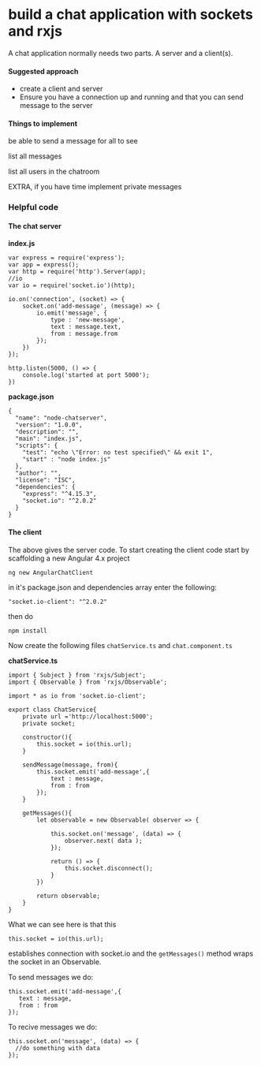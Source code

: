 # build a chat application with sockets and rxjs

A chat application normally needs two parts. A server and a client(s).

#### Suggested approach

- create a client and server
- Ensure you have a connection up and running and that you can send message to the server

#### Things to implement

be able to send a message for all to see

list all messages

list all users in the chatroom

EXTRA, if you have time implement private messages

### Helpful code

#### The chat server

**index.js**

```
var express = require('express');
var app = express();
var http = require('http').Server(app);
//io
var io = require('socket.io')(http);

io.on('connection', (socket) => {
    socket.on('add-message', (message) => {
        io.emit('message', {
            type : 'new-message',
            text : message.text,
            from : message.from
        });
    })
});

http.listen(5000, () => {
    console.log('started at port 5000');
})
```

**package.json**

```
{
  "name": "node-chatserver",
  "version": "1.0.0",
  "description": "",
  "main": "index.js",
  "scripts": {
    "test": "echo \"Error: no test specified\" && exit 1",
    "start" : "node index.js"
  },
  "author": "",
  "license": "ISC",
  "dependencies": {
    "express": "^4.15.3",
    "socket.io": "^2.0.2"
  }
}
```

#### The client

The above gives the server code. To start creating the client code start by scaffolding a new Angular 4.x project

```
ng new AngularChatClient
```

in it's package.json and dependencies array enter the following:

```
"socket.io-client": "^2.0.2"
```

then do

```
npm install
```

Now create the following files `chatService.ts` and `chat.component.ts`

**chatService.ts**

```
import { Subject } from 'rxjs/Subject';
import { Observable } from 'rxjs/Observable';

import * as io from 'socket.io-client';

export class ChatService{
    private url ='http://localhost:5000';
    private socket;

    constructor(){
        this.socket = io(this.url);
    }

    sendMessage(message, from){
        this.socket.emit('add-message',{
            text : message,
            from : from
        });
    }

    getMessages(){
        let observable = new Observable( observer => {
            
            this.socket.on('message', (data) => {
                observer.next( data );
            });

            return () => {
                this.socket.disconnect();
            }
        })

        return observable;
    }
}
```

What we can see here is that this

```
this.socket = io(this.url);
```

establishes connection with socket.io and the `getMessages()` method wraps the socket in an Observable.

To send messages we do:

```
this.socket.emit('add-message',{
   text : message,
   from : from
});
```

To recive messages we do:

```
this.socket.on('message', (data) => {
  //do something with data
});
```



